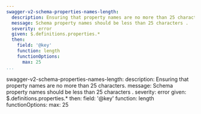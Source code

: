 ```yaml
---
swagger-v2-schema-properties-names-length:
  description: Ensuring that property names are no more than 25 characters.
  message: Schema property names should be less than 25 characters .
  severity: error
  given: $.definitions.properties.*
  then:
    field: '@key'
    function: length
    functionOptions:
      max: 25
...
```

swagger-v2-schema-properties-names-length:
  description: Ensuring that property names are no more than 25 characters.
  message: Schema property names should be less than 25 characters .
  severity: error
  given: $.definitions.properties.*
  then:
    field: '@key'
    function: length
    functionOptions:
      max: 25

